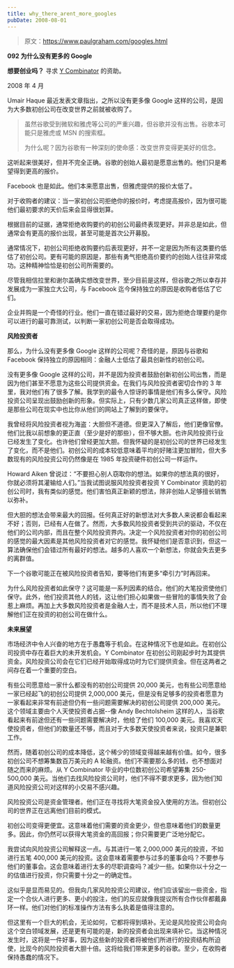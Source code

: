 ```yaml
---
title: why_there_arent_more_googles
pubDate: 2008-08-01
---
```


> 原文：https://www.paulgraham.com/googles.html 

            
**092 为什么没有更多的 Google**

**想要创业吗？** 寻求 [Y Combinator](http://ycombinator.com/apply.html) 的资助。

2008 年 4 月

Umair Haque 最近发表文章指出，之所以没有更多像 Google 这样的公司，是因为大多数初创公司在改变世界之前就被收购了。

> 虽然谷歌受到微软和雅虎等公司的严重兴趣，但谷歌并没有出售。谷歌本可能只是雅虎或 MSN 的搜索框。
>
> 为什么呢？因为谷歌有一种深刻的使命感：改变世界变得更美好的信念。

这听起来很美好，但并不完全正确。谷歌的创始人最初是愿意出售的。他们只是希望得到更高的报价。

Facebook 也是如此。他们本来愿意出售，但雅虎提供的报价太低了。

对于收购者的建议：当一家初创公司拒绝你的报价时，考虑提高报价，因为很可能他们最初要求的天价后来会显得很划算。

根据目前的证据，通常拒绝收购要约的初创公司最终表现更好。并非总是如此，但通常会有更高的报价出现，甚至可能是首次公开募股。

通常情况下，初创公司拒绝收购要约后表现更好，并不一定是因为所有这类要约低估了初创公司。更有可能的原因是，那些有勇气拒绝高价要约的创始人往往非常成功。这种精神恰恰是初创公司所需要的。

尽管我相信拉里和谢尔盖确实想改变世界，至少目前是这样，但谷歌之所以幸存并发展成为一家独立大公司，与 Facebook 迄今保持独立的原因是收购者低估了它们。

企业并购是一个奇怪的行业。他们一直在错过最好的交易，因为拒绝合理要约是你可以进行的最可靠测试，以判断一家初创公司是否会取得成功。

**风险投资者**

那么，为什么没有更多像 Google 这样的公司呢？奇怪的是，原因与谷歌和 Facebook 保持独立的原因相同：金融人士低估了最具创新性的初创公司。

没有更多像 Google 这样的公司，并不是因为投资者鼓励创新初创公司出售，而是因为他们甚至不愿意为这些公司提供资金。在我们与风险投资者密切合作的 3 年里，我对他们有了很多了解。我学到的最令人惊讶的事情是他们有多么保守。风险投资公司呈现出鼓励创新的形象。但实际上，只有少数几家公司真正这样做，即使是那些公司在现实中也比你从他们的网站上了解到的要保守。

我曾经将风险投资者视为海盗：大胆但不道德。但更深入了解后，他们更像官僚。他们比我以前想象的更正直（至少是好的那些），但不够大胆。也许风险投资行业已经发生了变化。也许他们曾经更加大胆。但我怀疑的是初创公司的世界已经发生了变化，而不是他们。初创公司的成本较低意味着平均的好赌注更加冒险，但大多数现有的风险投资公司仍然像是在 1985 年投资硬件初创公司一样运作。

Howard Aiken 曾说过：“不要担心别人窃取你的想法。如果你的想法真的很好，你就必须将其灌输给人们。”当我试图说服风险投资者投资 Y Combinator 资助的初创公司时，我有类似的感觉。他们害怕真正新颖的想法，除非创始人足够擅长销售以弥补。

但大胆的想法会带来最大的回报。任何真正好的新想法对大多数人来说都会看起来不好；否则，已经有人在做了。然而，大多数风险投资者受到共识的驱动，不仅在他们的公司内部，而且在整个风险投资界内。决定一个风险投资者对你的初创公司的感觉的最大因素是其他风险投资者对它的感觉。我怀疑他们是否意识到，但这一算法确保他们会错过所有最好的想法。越多的人喜欢一个新想法，你就会失去更多的离群值。

下一个谷歌可能正在被风险投资者告知，要等他们有更多“牵引力”时再回来。

为什么风险投资者如此保守？这可能是一系列因素的结合。他们的大笔投资使他们保守。此外，他们投资其他人的钱，这让他们担心如果做一些冒险的事情失败了会惹上麻烦。再加上大多数风险投资者是金融人士，而不是技术人员，所以他们不理解他们正在投资的初创公司在做什么。

**未来展望**

市场经济中令人兴奋的地方在于愚蠢等于机会。在这种情况下也是如此。在初创公司投资中存在着巨大的未开发机会。Y Combinator 在初创公司刚起步时为其提供资金。风险投资公司会在它们已经开始取得成功时为它们提供资金。但在这两者之间存在着一个重要的空白。

有些公司愿意给一家什么都没有的初创公司提供 20,000 美元，也有些公司愿意给一家已经起飞的初创公司提供 2,000,000 美元，但是没有足够多的投资者愿意为一家看起来非常有前途但仍有一些问题需要解决的初创公司提供 200,000 美元。这个领域主要由个人天使投资者占据--像 Andy Bechtolsheim 这样的人，当谷歌看起来有前途但还有一些问题需要解决时，他给了他们 100,000 美元。我喜欢天使投资者，但他们的数量还不够，而且对于大多数天使投资者来说，投资只是兼职工作。

然而，随着初创公司的成本降低，这个稀少的领域变得越来越有价值。如今，很多初创公司不想筹集数百万美元的 A 轮融资。他们不需要那么多的钱，也不想面对随之而来的麻烦。从 Y Combinator 毕业的中位数初创公司希望筹集 250-500,000 美元。当他们去找风险投资公司时，他们不得不要求更多，因为他们知道风险投资公司对这样的小交易不感兴趣。

风险投资公司是资金管理者。他们正在寻找将大笔资金投入使用的方法。但初创公司的世界正在远离他们目前的模式。

初创公司变得更便宜。这意味着他们需要的资金更少，但也意味着他们的数量更多。因此，你仍然可以获得大笔资金的高回报；你只需要更广泛地分配它。

我尝试向风险投资公司解释这一点。与其进行一笔 2,000,000 美元的投资，不如进行五笔 400,000 美元的投资。这会意味着需要参与过多的董事会吗？不要参与他们的董事会。这会意味着进行太多的尽职调查吗？减少一些。如果你以十分之一的估值进行投资，你只需要十分之一的确定性。

这似乎是显而易见的。但我向几家风险投资公司建议，他们应该留出一些资金，指定一个合伙人进行更多、更小的投注，他们的反应就像我提议所有合作伙伴都戴鼻环一样。他们对他们的标准操作方法有多么执着是值得注意的。

但这里有一个巨大的机会，无论如何，它都将得到填补。无论是风险投资公司会向这个空白领域发展，还是更有可能的是，新的投资者会出现来填补它。当这种情况发生时，这将是一件好事，因为这些新的投资者将被他们所进行的投资结构所迫使，比现今的风险投资者大胆十倍。这将给我们带来更多的谷歌。至少，在收购者保持愚蠢的情况下。
